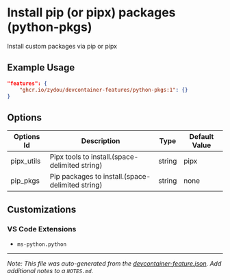 
# Install pip (or pipx) packages (python-pkgs)

Install custom packages via pip or pipx

## Example Usage

```json
"features": {
    "ghcr.io/zydou/devcontainer-features/python-pkgs:1": {}
}
```

## Options

| Options Id | Description | Type | Default Value |
|-----|-----|-----|-----|
| pipx_utils | Pipx tools to install.(space-delimited string) | string | pipx |
| pip_pkgs | Pip packages to install.(space-delimited string) | string | none |

## Customizations

### VS Code Extensions

- `ms-python.python`



---

_Note: This file was auto-generated from the [devcontainer-feature.json](https://github.com/zydou/devcontainer-features/blob/main/src/python-pkgs/devcontainer-feature.json).  Add additional notes to a `NOTES.md`._
